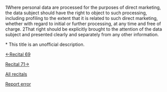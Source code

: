 
1Where personal data are processed for the purposes of direct marketing, the data subject should have the right to object to such processing, including profiling to the extent that it is related to such direct marketing, whether with regard to initial or further processing, at any time and free of charge. 2That right should be explicitly brought to the attention of the data subject and presented clearly and separately from any other information.


\* This title is an unofficial description.




[←Recital 69](https://gdpr-info.eu/recitals/no-69/ "69 - Right to Object")


[Recital 71→](https://gdpr-info.eu/recitals/no-71/ "71 - Profiling")


[All recitals](https://gdpr-info.eu/recitals/)

[Report error](https://gdpr-info.eu/gf/?TB_iframe=true&height=306 "Your message")

